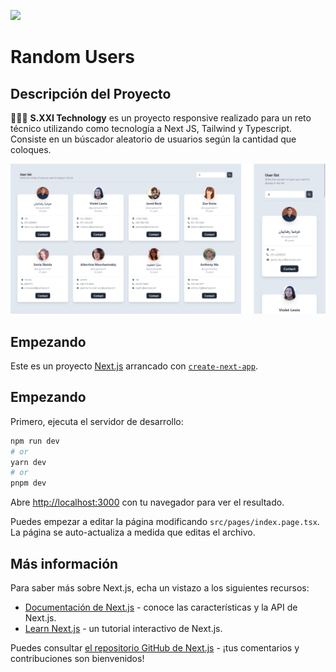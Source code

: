 ![](https://komarev.com/ghpvc/?username=ramdom-users&color=yellow)


#  Random Users

## Descripción del Proyecto

👩🏽‍💻 **S.XXI Technology** es un proyecto responsive realizado para un reto técnico utilizando como tecnología a Next JS, Tailwind y Typescript. Consiste en un búscador aleatorio de usuarios según la cantidad que coloques.


<div align="center">
<img src="./src/assets/images/view.png" width="800">
</div>



## Empezando
Este es un proyecto [Next.js](https://nextjs.org/) arrancado con [`create-next-app`](https://github.com/vercel/next.js/tree/canary/packages/create-next-app).

## Empezando

Primero, ejecuta el servidor de desarrollo:

```bash
npm run dev
# or
yarn dev
# or
pnpm dev
```

Abre [http://localhost:3000](http://localhost:3000) con tu navegador para ver el resultado.

Puedes empezar a editar la página modificando `src/pages/index.page.tsx`. La página se auto-actualiza a medida que editas el archivo.

## Más información

Para saber más sobre Next.js, echa un vistazo a los siguientes recursos:

- [Documentación de Next.js](https://nextjs.org/docs) - conoce las características y la API de Next.js.
- [Learn Next.js](https://nextjs.org/learn) - un tutorial interactivo de Next.js.

Puedes consultar [el repositorio GitHub de Next.js](https://github.com/vercel/next.js/) - ¡tus comentarios y contribuciones son bienvenidos!